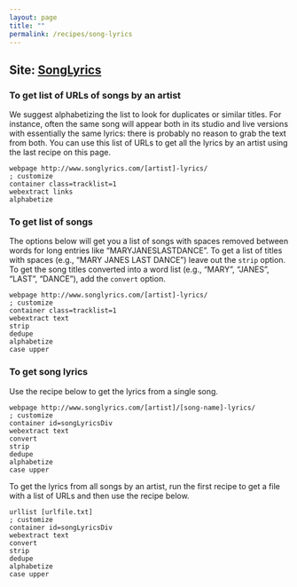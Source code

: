 ```yaml
---
layout: page
title: ""
permalink: /recipes/song-lyrics
---
```


## Site: [SongLyrics](http://songlyrics.com)

### To get list of URLs of songs by an artist

We suggest alphabetizing the list to look for duplicates or similar titles. For instance, often the same song will appear both in its studio and live versions with essentially the same lyrics: there is probably no reason to grab the text from both. You can use this list of URLs to get all the lyrics by an artist using the last recipe on this page.

```
webpage http://www.songlyrics.com/[artist]-lyrics/                      ; customize
container class=tracklist=1
webextract links
alphabetize
```

### To get list of songs

The options below will get you a list of songs with spaces removed between words for long entries like “MARYJANESLASTDANCE”. To get a list of titles with spaces (e.g., “MARY JANES LAST DANCE”) leave out the `strip` option. To get the song titles converted into a word list (e.g., “MARY”, “JANES”, “LAST”, “DANCE”), add the `convert` option.
```
webpage http://www.songlyrics.com/[artist]-lyrics/                      ; customize
container class=tracklist=1
webextract text
strip
dedupe
alphabetize
case upper
```

### To get song lyrics

Use the recipe below to get the lyrics from a single song. 

```
webpage http://www.songlyrics.com/[artist]/[song-name]-lyrics/          ; customize
container id=songLyricsDiv
webextract text
convert
strip
dedupe
alphabetize
case upper
```

To get the lyrics from all songs by an artist, run the first recipe to get a file with a list of URLs and then use the recipe below.

```
urllist [urlfile.txt]                                                   ; customize
container id=songLyricsDiv
webextract text
convert
strip
dedupe
alphabetize
case upper
```
